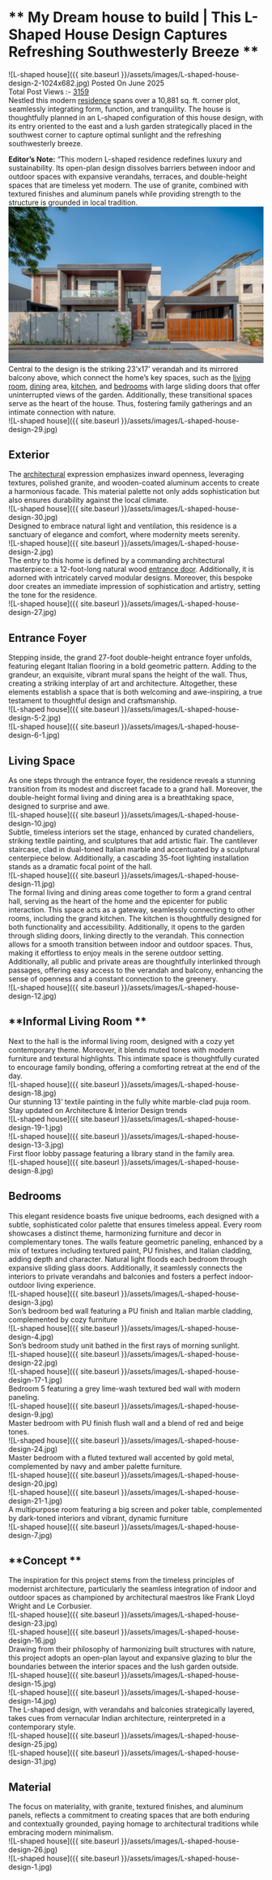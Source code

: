 # ** My Dream house to build | This L-Shaped House Design Captures Refreshing Southwesterly Breeze **



  
  
![L-shaped house]({{ site.baseurl }}/assets/images/L-shaped-house-design-2-1024x682.jpg)
Posted On June 2025  
Total Post Views :- <ins>3159</ins>  
Nestled this modern [residence](https://thearchitectsdiary.com/?s=+residence) spans over a 10,881 sq. ft. corner plot, seamlessly integrating form, function, and tranquility. The house is thoughtfully planned in an L-shaped configuration of this house design, with its entry oriented to the east and a lush garden strategically placed in the southwest corner to capture optimal sunlight and the refreshing southwesterly breeze.  
  
**Editor’s Note:** “This modern L-shaped residence redefines luxury and sustainability. Its open-plan design dissolves barriers between indoor and outdoor spaces with expansive verandahs, terraces, and double-height spaces that are timeless yet modern. The use of granite, combined with textured finishes and aluminum panels while providing strength to the structure is grounded in local tradition.  
![L-shaped-house-design-28.jpg](Attachments/L-shaped-house-design-28.jpg)  
Central to the design is the striking 23’x17’ verandah and its mirrored balcony above, which connect the home’s key spaces, such as the [living room](https://thearchitectsdiary.com/?s=+living+room+), [dining](https://thearchitectsdiary.com/?s=+DINING) area, [kitchen](https://thearchitectsdiary.com/?s=+kitchen), and [bedrooms](https://thearchitectsdiary.com/?s=+bedroom) with large sliding doors that offer uninterrupted views of the garden. Additionally, these transitional spaces serve as the heart of the house. Thus, fostering family gatherings and an intimate connection with nature.   
![L-shaped house]({{ site.baseurl }}/assets/images/L-shaped-house-design-29.jpg)  
## **Exterior**  
The [architectural](https://thearchitectsdiary.com/category/architecture/) expression emphasizes inward openness, leveraging textures, polished granite, and wooden-coated aluminum accents to create a harmonious facade. This material palette not only adds sophistication but also ensures durability against the local climate.  
![L-shaped house]({{ site.baseurl }}/assets/images/L-shaped-house-design-30.jpg)  
Designed to embrace natural light and ventilation, this residence is a sanctuary of elegance and comfort, where modernity meets serenity.  
![L-shaped house]({{ site.baseurl }}/assets/images/L-shaped-house-design-2.jpg)  
The entry to this home is defined by a commanding architectural masterpiece: a 12-foot-long natural wood [entrance door](https://thearchitectsdiary.com/?s=+entrance+door). Additionally, it is adorned with intricately carved modular designs. Moreover, this bespoke door creates an immediate impression of sophistication and artistry, setting the tone for the residence.  
![L-shaped house]({{ site.baseurl }}/assets/images/L-shaped-house-design-27.jpg)  
## **Entrance Foyer**  
Stepping inside, the grand 27-foot double-height entrance foyer unfolds, featuring elegant Italian flooring in a bold geometric pattern. Adding to the grandeur, an exquisite, vibrant mural spans the height of the wall. Thus, creating a striking interplay of art and architecture. Altogether, these elements establish a space that is both welcoming and awe-inspiring, a true testament to thoughtful design and craftsmanship.  
![L-shaped house]({{ site.baseurl }}/assets/images/L-shaped-house-design-5-2.jpg)  
![L-shaped house]({{ site.baseurl }}/assets/images/L-shaped-house-design-6-1.jpg)  
## **Living Space**  
As one steps through the entrance foyer, the residence reveals a stunning transition from its modest and discreet facade to a grand hall. Moreover, the double-height formal living and dining area is a breathtaking space, designed to surprise and awe.  
![L-shaped house]({{ site.baseurl }}/assets/images/L-shaped-house-design-10.jpg)  
Subtle, timeless interiors set the stage, enhanced by curated chandeliers, striking textile painting, and sculptures that add artistic flair. The cantilever staircase, clad in dual-toned Italian marble and accentuated by a sculptural centerpiece below. Additionally, a cascading 35-foot lighting installation stands as a dramatic focal point of the hall.  
![L-shaped house]({{ site.baseurl }}/assets/images/L-shaped-house-design-11.jpg)  
The formal living and dining areas come together to form a grand central hall, serving as the heart of the home and the epicenter for public interaction. This space acts as a gateway, seamlessly connecting to other rooms, including the grand kitchen. The kitchen is thoughtfully designed for both functionality and accessibility. Additionally, it opens to the garden through sliding doors, linking directly to the verandah. This connection allows for a smooth transition between indoor and outdoor spaces. Thus, making it effortless to enjoy meals in the serene outdoor setting. Additionally, all public and private areas are thoughtfully interlinked through passages, offering easy access to the verandah and balcony, enhancing the sense of openness and a constant connection to the greenery.  
![L-shaped house]({{ site.baseurl }}/assets/images/L-shaped-house-design-12.jpg)  
## **Informal Living Room **  
Next to the hall is the informal living room, designed with a cozy yet contemporary theme. Moreover, it blends muted tones with modern furniture and textural highlights. This intimate space is thoughtfully curated to encourage family bonding, offering a comforting retreat at the end of the day.  
![L-shaped house]({{ site.baseurl }}/assets/images/L-shaped-house-design-18.jpg)  
Our stunning 13’ textile painting in the fully white marble-clad puja room.  
Stay updated on Architecture & Interior Design trends   
![L-shaped house]({{ site.baseurl }}/assets/images/L-shaped-house-design-19-1.jpg)  
![L-shaped house]({{ site.baseurl }}/assets/images/L-shaped-house-design-13-3.jpg)  
First floor lobby passage featuring a library stand in the family area.  
![L-shaped house]({{ site.baseurl }}/assets/images/L-shaped-house-design-8.jpg)  
## **Bedrooms**  
This elegant residence boasts five unique bedrooms, each designed with a subtle, sophisticated color palette that ensures timeless appeal. Every room showcases a distinct theme, harmonizing furniture and decor in complementary tones. The walls feature geometric paneling, enhanced by a mix of textures including textured paint, PU finishes, and Italian cladding, adding depth and character. Natural light floods each bedroom through expansive sliding glass doors. Additionally, it seamlessly connects the interiors to private verandahs and balconies and fosters a perfect indoor-outdoor living experience.  
![L-shaped house]({{ site.baseurl }}/assets/images/L-shaped-house-design-3.jpg)  
Son’s bedroom bed wall featuring a PU finish and Italian marble cladding, complemented by cozy furniture  
![L-shaped house]({{ site.baseurl }}/assets/images/L-shaped-house-design-4.jpg)  
Son’s bedroom study unit bathed in the first rays of morning sunlight.  
![L-shaped house]({{ site.baseurl }}/assets/images/L-shaped-house-design-22.jpg)  
![L-shaped house]({{ site.baseurl }}/assets/images/L-shaped-house-design-17-1.jpg)  
Bedroom 5 featuring a grey lime-wash textured bed wall with modern paneling.  
![L-shaped house]({{ site.baseurl }}/assets/images/L-shaped-house-design-9.jpg)  
Master bedroom with PU finish flush wall and a blend of red and beige tones.  
![L-shaped house]({{ site.baseurl }}/assets/images/L-shaped-house-design-24.jpg)  
Master bedroom with a fluted textured wall accented by gold metal, complemented by navy and amber palette furniture.  
![L-shaped house]({{ site.baseurl }}/assets/images/L-shaped-house-design-20.jpg)  
![L-shaped house]({{ site.baseurl }}/assets/images/L-shaped-house-design-21-1.jpg)  
A multipurpose room featuring a big screen and poker table, complemented by dark-toned interiors and vibrant, dynamic furniture  
![L-shaped house]({{ site.baseurl }}/assets/images/L-shaped-house-design-7.jpg)  
## **Concept **  
The inspiration for this project stems from the timeless principles of modernist architecture, particularly the seamless integration of indoor and outdoor spaces as championed by architectural maestros like Frank Lloyd Wright and Le Corbusier.   
![L-shaped house]({{ site.baseurl }}/assets/images/L-shaped-house-design-23.jpg)  
![L-shaped house]({{ site.baseurl }}/assets/images/L-shaped-house-design-16.jpg)  
Drawing from their philosophy of harmonizing built structures with nature, this project adopts an open-plan layout and expansive glazing to blur the boundaries between the interior spaces and the lush garden outside.   
![L-shaped house]({{ site.baseurl }}/assets/images/L-shaped-house-design-15.jpg)  
![L-shaped house]({{ site.baseurl }}/assets/images/L-shaped-house-design-14.jpg)  
The L-shaped design, with verandahs and balconies strategically layered, takes cues from vernacular Indian architecture, reinterpreted in a contemporary style.   
![L-shaped house]({{ site.baseurl }}/assets/images/L-shaped-house-design-25.jpg)  
![L-shaped house]({{ site.baseurl }}/assets/images/L-shaped-house-design-31.jpg)  
## **Material**  
The focus on materiality, with granite, textured finishes, and aluminum panels, reflects a commitment to creating spaces that are both enduring and contextually grounded, paying homage to architectural traditions while embracing modern minimalism.  
![L-shaped house]({{ site.baseurl }}/assets/images/L-shaped-house-design-26.jpg)  
![L-shaped house]({{ site.baseurl }}/assets/images/L-shaped-house-design-1.jpg)  
  
  
